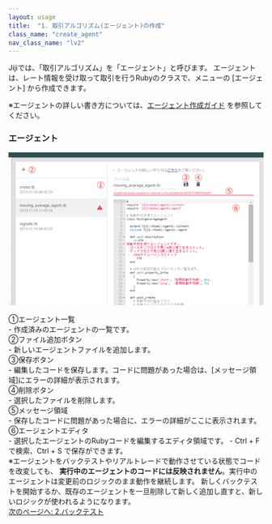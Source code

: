 ```yaml
---
layout: usage
title:  "1. 取引アルゴリズム(エージェント)の作成"
class_name: "create_agent"
nav_class_name: "lv2"
---
```


Jijiでは、「取引アルゴリズム」を「エージェント」と呼びます。
エージェントは、レート情報を受け取って取引を行うRubyのクラスで、メニューの [エージェント] から作成できます。

※エージェントの詳しい書き方については、[エージェント作成ガイド](/usage/020000_create_agent.html) を参照してください。


<h3>エージェント</h3>

![エージェント編集画面](/images/usage/usage_01.png)

<div class="item">①エージェント一覧</div>
  - 作成済みのエージェントの一覧です。

<div class="item">②ファイル追加ボタン</div>
  - 新しいエージェントファイルを追加します。

<div class="item">③保存ボタン</div>
  - 編集したコードを保存します。コードに問題があった場合は、[メッセージ領域]にエラーの詳細が表示されます。

<div class="item">④削除ボタン</div>
  - 選択したファイルを削除します。

<div class="item">⑤メッセージ領域</div>
  - 保存したコードに問題があった場合に、エラーの詳細がここに表示されます。

<div class="item">⑥エージェントエディタ</div>
  - 選択したエージェントのRubyコードを編集するエディタ領域です。
  - Ctrl + F で検索、Ctrl + S で保存ができます。

<div class="warn">
※エージェントをバックテストやリアルトレードで動作させている状態でコードを改変しても、 <b>実行中のエージェントのコードには反映されません</b>。実行中のエージェントは変更前のロジックのまま動作を継続します。
新しくバックテストを開始するか、既存のエージェントを一旦削除して新しく追加し直すと、新しいロジックが使われるようになります。　
</div>

<div class="next">
  <a href="010200_create_backtest.html">次のページへ: 2.バックテスト</a>
</div>
